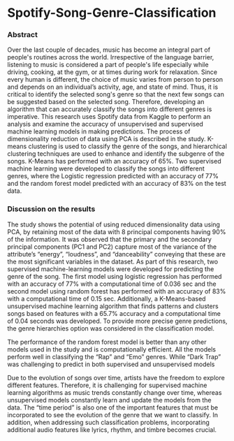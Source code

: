 # Spotify-Song-Genre-Classification

### Abstract

Over the last couple of decades, music has become an integral part of people's routines across the world. Irrespective of the language barrier, listening to music is considered a part of people's life especially while driving, cooking, at the gym, or at times during work for relaxation. Since every human is different, the choice of music varies from person to person and depends on an individual’s activity, age, and state of mind. Thus, it is critical to identify the selected song's genre so that the next few songs can be suggested based on the selected song. Therefore, developing an algorithm that can accurately classify the songs into different genres is imperative. This research uses Spotify data from Kaggle to perform an analysis and examine the accuracy of unsupervised and supervised machine learning models in making predictions. The process of dimensionality reduction of data using PCA is described in the study. K-means clustering is used to classify the genre of the songs, and hierarchical clustering techniques are used to enhance and identify the subgenre of the songs. K-Means has performed with an accuracy of 65%. Two supervised machine learning were developed to classify the songs into different genres, where the Logistic regression predicted with an accuracy of 77% and the random forest model predicted with an accuracy of 83% on the test data.

### Discussion on the results

The study shows the potential of using reduced dimensionality data using PCA, by retaining most of the data with 8 principal components having 90% of the information. It was observed that the primary and the secondary principal components (PC1 and PC2) capture most of the variance of the attribute’s “energy”, “loudness”, and “danceability” conveying that these are the most significant variables in the dataset. As part of this research, two supervised machine-learning models were developed for predicting the genre of the song. The first model using logistic regression has performed with an accuracy of 77% with a computational time of 0.036 sec and the second model using random forest has performed with an accuracy of 83% with a computational time of 0.15 sec. Additionally, a K-Means-based unsupervised machine learning algorithm that finds patterns and clusters songs based on features with a 65.7% accuracy and a computational time of 0.04 seconds was developed. To provide more precise genre predictions, the genre hierarchies option was considered in the classification model.

The performance of the random forest model is better than any other models used in the study and is computationally efficient. All the models perform well in classifying the “Rap” and “Emo” genres. While “Dark Trap” was challenging to predict in both supervised and unsupervised models

Due to the evolution of songs over time, artists have the freedom to explore different features. Therefore, it is challenging for supervised machine learning algorithms as music trends constantly change over time, whereas unsupervised models constantly learn and update the models from the data. The “time period” is also one of the important features that must be incorporated to see the evolution of the genre that we want to classify. In addition, when addressing such classification problems, incorporating additional audio features like lyrics, rhythm, and timbre becomes crucial.


